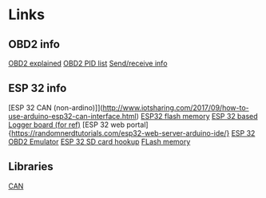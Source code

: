 # Links
## OBD2 info
[OBD2 explained](https://www.csselectronics.com/screen/page/simple-intro-obd2-explained/language/en#:~:text=Link%20between%20OBD2%20and%20CAN,that%20it%20can%20run%20on.)
[OBD2 PID list](https://en.wikipedia.org/wiki/OBD-II_PIDs)
[Send/receive info](https://happilyembedded.wordpress.com/2015/07/23/thirst-for-knowledge-sae-j1979-protocol/)

## ESP 32 info
[ESP 32 CAN (non-ardino)]](http://www.iotsharing.com/2017/09/how-to-use-arduino-esp32-can-interface.html)
[ESP32 flash memory](https://www.electronics-lab.com/project/using-esp32s-flash-memory-for-data-storage/)
[ESP 32 based Logger board (for ref)](https://circuitmaker.com/Projects/Details/Craig-Peacock-4/OBD2-CAN-Logger)
[ESP 32 web portal]{https://randomnerdtutorials.com/esp32-web-server-arduino-ide/}
[ESP 32 OBD2 Emulator](https://github.com/limiter121/esp32-obd2-emulator)
[ESP 32 SD card hookup](http://acoptex.com/project/1285/basics-project-072y-esp32-development-board-with-sd-card-module-at-acoptexcom/)
[FLash memory](https://randomnerdtutorials.com/esp32-flash-memory/)

## Libraries
[CAN](https://github.com/sandeepmistry/arduino-CAN)



